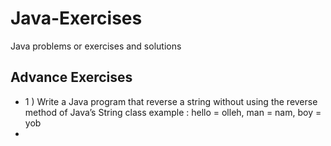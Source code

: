 # Java-Exercises
Java problems or exercises and solutions

## Advance Exercises
 - 1 ) Write a Java program that reverse a string without using the reverse method of Java’s String class 
    example : hello = olleh, man = nam, boy = yob
 - 
 